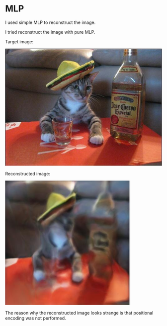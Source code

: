 # MLP
I used simple MLP to reconstruct the image. 

I tried reconstruct the image with pure MLP. 

Target image:


<img src="images/cat.jpg">

Reconstructed image:


<img src="images/pure_mlp_test_img.jpg">


The reason why the reconstructed image looks strange is that positional encoding was not performed.

